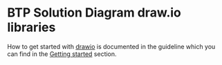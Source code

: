 #  BTP Solution Diagram draw.io libraries

How to get started with  [drawio](https://drawio.com/) is documented in the guideline which you can find in the [Getting started](https://sap.github.io/btp-solution-diagrams/docs/solution_diagr_intro/intro/) section.
